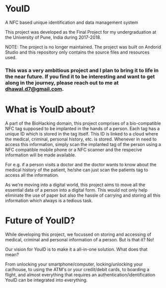 # YouID
A NFC based unique identification and data management system

This project was developed as the Final Project for my undergraduation at the University of Pune, India during 2017-2018.

NOTE: The project is no longer maintained. The project was built on Andorid Studio and this repository only contains the source files and resources used. 

### This was a very ambitious project and I plan to bring it to life in the near future. If you find it to be interesting and want to get along in the journey, please reach out to me at dhawal.d7@gmail.com.

# What is YouID about?

A part of the BioHacking domain, this project comprises of a bio-compatible NFC tag supposed to be implanted in the hands of a person. Each tag has a unique ID which is stored in the tag itself. This ID is linked to a cloud where the medical, criminal, personal history, etc. is stored. Whenever in need to access this information, simply scan the implanted tag of the person using a NFC compatible mobile phone or a NFC scanner and the respecive information will be made available.

For e.g. if a person visits a doctor and the doctor wants to know about the medical history of the patient, he/she can just scan the patients tag to access all the information.

As we're moving into a digital world, this project aims to move all the essential data of a person into a digital form. This would not only help eliminate the use of paper but also the hassle of carrying and storing all this information which always is a tedious task. 

# Future of YouID?

While developing this project, we focussed on storing and accessing of medical, criminal and personal information of a person. But is that it? No!

Our vision for YouID is to make it a all-in-one solution. What does that mean?

From unlocking your smartphone/computer, locking/unlocking your car/house, to using the ATM's or your credit/debit cards, to boarding a flight, and almost everything that requires an authentication/identification YouID can be integrated into everything.
